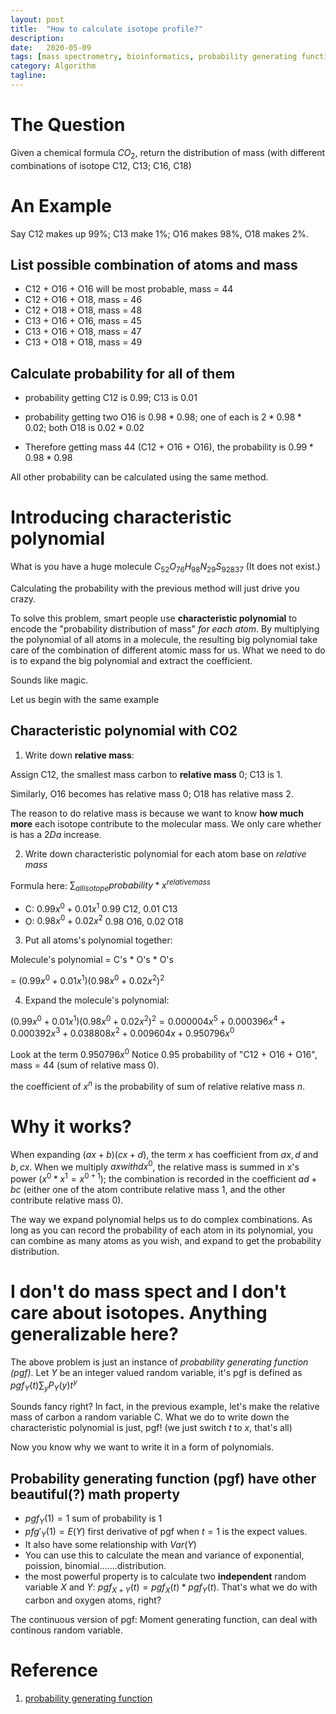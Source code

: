 ```yaml
---
layout: post
title:  "How to calculate isotope profile?"
description:
date:   2020-05-09
tags: [mass spectrometry, bioinformatics, probability generating function]
category: Algorithm
tagline: 
---
```

# The Question

Given a chemical formula $CO_2$, return the distribution of mass (with different combinations of isotope C12, C13; C16, C18)

# An Example

Say C12 makes up 99%; C13 make 1%; O16 makes 98%, O18 makes 2%.

## List possible combination of atoms and mass

- C12 + O16 + O16 will be most probable, mass = 44
- C12 + O16 + O18, mass = 46
- C12 + O18 + O18, mass = 48
- C13 + O16 + O16, mass = 45
- C13 + O16 + O18, mass = 47
- C13 + O18 + O18, mass = 49

## Calculate probability for all of them

- probability getting C12 is $0.99$; C13 is $0.01$
- probability getting two O16 is $0.98*0.98$; one of each is $2*0.98*0.02$; both O18 is $0.02*0.02$

- Therefore getting mass 44 (C12 + O16 + O16), the probability is $0.99*0.98*0.98$

All other probability can be calculated using the same method.

# Introducing characteristic polynomial

What is you have a huge molecule $C_52O_76H_98N_29S_92837$ (It does not exist.)

Calculating the probability with the previous method will just drive you crazy.

To solve this problem, smart people use **characteristic polynomial** to encode the "probability distribution of mass" *for each atom*. By multiplying the polynomial of all atoms in a molecule, the resulting big polynomial take care of the combination of different atomic mass for us. What we need to do is to expand the big polynomial and extract the coefficient.

Sounds like magic.

Let us begin with the same example

## Characteristic polynomial with CO2

1. Write down **relative mass**:

Assign C12, the smallest mass carbon to **relative mass** $0$; C13 is $1$.

Similarly, O16 becomes has relative mass $0$; O18 has relative mass $2$.

The reason to do relative mass is because we want to know **how much more** each isotope contribute to the molecular mass. We only care whether is has a $2 Da$ increase.

2. Write down characteristic polynomial for each atom base on *relative mass*

Formula here: $\sum_{all isotope} probability * x^{relative mass}$

- C: $0.99 x^0 + 0.01 x^1$ 0.99 C12, 0.01 C13
- O: $0.98 x^0 + 0.02 x^2$ 0.98 O16, 0.02 O18

3. Put all atoms's polynomial together: 

Molecule's polynomial = C's * O's * O's

= $(0.99 x^0 + 0.01 x^1) (0.98 x^0 + 0.02 x^2)^2$

4. Expand the molecule's polynomial:

$(0.99 x^0 + 0.01 x^1) (0.98 x^0 + 0.02 x^2)^2 = 0.000004x^5+0.000396x^4+0.000392x^3+0.038808x^2+0.009604x+0.950796x^0$

Look at the term $0.950796x^0$ Notice 0.95 probability of "C12 + O16 + O16", mass = 44 (sum of relative mass 0). 

the coefficient of $x^n$ is the probability of sum of relative relative mass $n$.

# Why it works?

When expanding $(ax + b)(cx + d)$, the term $x$ has coefficient from $ax, d$ and $b, cx$. When we multiply $ax with dx^0$, the relative mass is summed in x's power ($x^0 * x^1 = x^{0+1}$); the combination is recorded in the coefficient $ad + bc$ (either one of the atom contribute relative mass 1, and the other contribute relative mass 0). 

The way we expand polynomial helps us to do complex combinations. As long as you can record the probability of each atom in its polynomial, you can combine as many atoms as you wish, and expand to get the probability distribution.

# I don't do mass spect and I don't care about isotopes. Anything generalizable here?

The above problem is just an instance of *probability generating function (pgf)*. Let $Y$ be an integer valued random variable, it's pgf is defined as $pgf_Y(t)\sum_{y} P_Y(y) t^y$

Sounds fancy right? In fact, in the previous example, let's make the relative mass of carbon a random variable C. What we do to write down the characteristic polynomial is just, pgf! (we just switch $t$ to $x$, that's all)

Now you know why we want to write it in a form of polynomials.

## Probability generating function (pgf) have other beautiful(?) math property

- $pgf_Y(1) = 1$ sum of probability is 1
- $pfg'_Y(1) = E(Y)$ first derivative of pgf when $t=1$ is the expect values. 
- It also have some relationship with $Var(Y)$
- You can use this to calculate the mean and variance of exponential, poission, binomial.......distribution.
- the most powerful property is to calculate two **independent** random variable $X$ and $Y$: $pgf_{X+Y}(t) = pgf_{X}(t)*pgf_{Y}(t)$. That's what we do with carbon and oxygen atoms, right?

The continuous version of pgf: Moment generating function, can deal with continous random variable.



# Reference
1. [probability generating function](https://www.stat.auckland.ac.nz/~fewster/325/notes/ch4.pdf)










